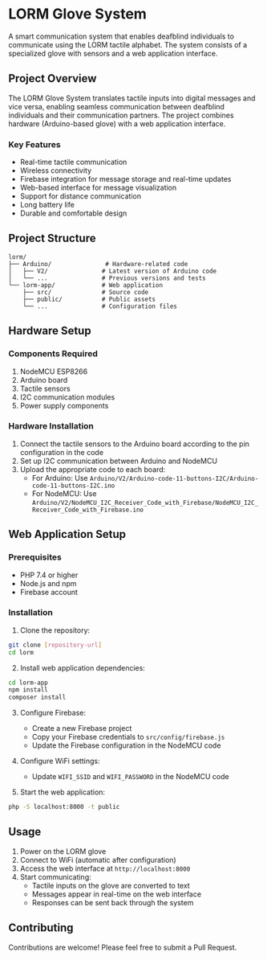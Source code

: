 
# LORM Glove System

A smart communication system that enables deafblind individuals to communicate using the LORM tactile alphabet. The system consists of a specialized glove with sensors and a web application interface.

## Project Overview

The LORM Glove System translates tactile inputs into digital messages and vice versa, enabling seamless communication between deafblind individuals and their communication partners. The project combines hardware (Arduino-based glove) with a web application interface.

### Key Features

- Real-time tactile communication
- Wireless connectivity
- Firebase integration for message storage and real-time updates
- Web-based interface for message visualization
- Support for distance communication
- Long battery life
- Durable and comfortable design

## Project Structure

```
lorm/
├── Arduino/               # Hardware-related code
│   ├── V2/               # Latest version of Arduino code
│   └── ...               # Previous versions and tests
└── lorm-app/             # Web application
    ├── src/              # Source code
    ├── public/           # Public assets
    └── ...               # Configuration files
```

## Hardware Setup

### Components Required

1. NodeMCU ESP8266
2. Arduino board
3. Tactile sensors
4. I2C communication modules
5. Power supply components

### Hardware Installation

1. Connect the tactile sensors to the Arduino board according to the pin configuration in the code
2. Set up I2C communication between Arduino and NodeMCU
3. Upload the appropriate code to each board:
   - For Arduino: Use `Arduino/V2/Arduino-code-11-buttons-I2C/Arduino-code-11-buttons-I2C.ino`
   - For NodeMCU: Use `Arduino/V2/NodeMCU_I2C_Receiver_Code_with_Firebase/NodeMCU_I2C_Receiver_Code_with_Firebase.ino`

## Web Application Setup

### Prerequisites

- PHP 7.4 or higher
- Node.js and npm
- Firebase account

### Installation

1. Clone the repository:
```bash
git clone [repository-url]
cd lorm
```

2. Install web application dependencies:
```bash
cd lorm-app
npm install
composer install
```

3. Configure Firebase:
   - Create a new Firebase project
   - Copy your Firebase credentials to `src/config/firebase.js`
   - Update the Firebase configuration in the NodeMCU code

4. Configure WiFi settings:
   - Update `WIFI_SSID` and `WIFI_PASSWORD` in the NodeMCU code

5. Start the web application:
```bash
php -S localhost:8000 -t public
```

## Usage

1. Power on the LORM glove
2. Connect to WiFi (automatic after configuration)
3. Access the web interface at `http://localhost:8000`
4. Start communicating:
   - Tactile inputs on the glove are converted to text
   - Messages appear in real-time on the web interface
   - Responses can be sent back through the system

## Contributing

Contributions are welcome! Please feel free to submit a Pull Request.



